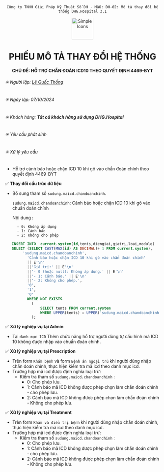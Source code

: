 <div align="center">

`Công ty TNHH Giải Pháp Kỹ Thuật Số DH - Mẫu: DH-02: Mô tả thay đổi hệ thống DHG.Hospital 3.1`

</div>

<div align="center">
  <img src="https://raw.githubusercontent.com/dh-hos/dhg.hospitalprinter/main/Deploy_Tools/Logo.ico" alt="Simple Icons" width=70>
  <h1>PHIẾU MÔ TẢ THAY ĐỔI HỆ THỐNG</h1>  
</div>
<div align="center">

#### CHỦ ĐỀ: HỖ TRỢ CHẨN ĐOÁN ICD10 THEO QUYẾT ĐỊNH 4469-BYT

</div>

###### :eight_spoked_asterisk: Người lập: [Lê Quốc Thống](https://github.com/lequocthong29)

###### :eight_spoked_asterisk: Ngày lập: 07/10/2024

###### :eight_spoked_asterisk: Khách hàng: **Tất cả khách hàng sử dụng DHG.Hospital**

###### :eight_spoked_asterisk: Yêu cầu phát sinh

###### :eight_spoked_asterisk: Xử lý yêu cầu

- Hỗ trợ cảnh báo hoặc chặn ICD 10 khi gõ vào chẩn đoán chính theo quyết định 4469-BYT

:white_check_mark: **Thay đổi cấu trúc dữ liệu**

- Bổ sung tham số `sudung.maicd.chandoanchinh`.
  
  `sudung.maicd.chandoanchinh`: Cảnh báo hoặc chặn ICD 10 khi gõ vào chuẩn đoán chính
  
  Nội dung :
  
        - 0: Không áp dụng
        - 1: Cảnh báo
        - 2: Không cho phép

```sql
   INSERT INTO  current.system(id,tents,diengiai,giatri,loai,module)
   SELECT (SELECT CAST(MAX(id) AS DECIMAL)+ 1 FROM current.system),
  		'sudung.maicd.chandoanchinh',
          'Cảnh báo hoặc chặn ICD 10 khi gõ vào chẩn đoán chính' 
          || E'\n' 
          ||'Giá trị:' || E'\n' 
          ||'- 0 (hoặc null): Không áp dụng.' || E'\n' 
          ||'- 1: Cảnh báo.' || E'\n'
          ||'- 2: Không cho phép.',
          '0',
          '1',
          '0'
          WHERE NOT EXISTS
          	(
              	SELECT tents FROM current.system
          		WHERE UPPER(tents) = UPPER('sudung.maicd.chandoanchinh')
          	);
```
    

:white_check_mark: **Xử lý nghiệp vụ tại Admin**

- Tại `danh mục ICD` Thêm chức năng hổ trợ người dùng tự cấu hình mã ICD 10 không được nhập vào chuẩn đoán chính.

:white_check_mark: **Xử lý nghiệp vụ tại Prescription**

- Trên form `Khám bệnh` và form `Bệnh án ngoại trú` khi người dùng nhập chẩn đoán chính, thực hiện kiểm tra mã icd theo danh mục icd.
- Trường hợp mã icd được định nghĩa loại trừ:
   - Kiểm tra tham số `sudung.maicd.chandoanchinh` :
     + 0: Cho phép lưu.
     + 1: Cảnh báo mã ICD không được phép chọn làm chẩn đoán chính - cho phép lưu.
     + 2: Cảnh báo mã ICD không được phép chọn làm chẩn đoán chính - Không cho phép lưu.
       
:white_check_mark: **Xử lý nghiệp vụ tại Treatment**

- Trên form `Khám và điều trị bệnh` khi người dùng nhập chẩn đoán chính, thực hiện kiểm tra mã icd theo danh mục icd.
- Trường hợp mã icd được định nghĩa loại trừ:
   - Kiểm tra tham số `sudung.maicd.chandoanchinh` :
     + 0: Cho phép lưu.
     + 1: Cảnh báo mã ICD không được phép chọn làm chẩn đoán chính - cho phép lưu.
     + 2: Cảnh báo mã ICD không được phép chọn làm chẩn đoán chính - Không cho phép lưu.
